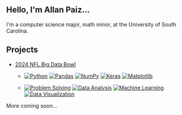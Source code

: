 ## Hello, I'm Allan Paiz...

I'm a computer science major, math minor, at the University of South Carolina.

## Projects
- [2024 NFL Big Data Bowl](https://github.com/allanpaiz/Defensive_Stopping_Power)
  
  - [![Python](https://img.shields.io/badge/Python-3776AB?logo=python&logoColor=fff)](#)
    [![Pandas](https://img.shields.io/badge/Pandas-150458?logo=pandas&logoColor=fff)](#)
    [![NumPy](https://img.shields.io/badge/NumPy-4DABCF?logo=numpy&logoColor=fff)](#)
    [![Keras](https://img.shields.io/badge/Keras-D00000?style=flat&logo=keras&logoColor=white)](#)
    [![Matplotlib](https://custom-icon-badges.demolab.com/badge/Matplotlib-71D291?logo=matplotlib&logoColor=fff)](#)
    
  - [![Problem Solving](https://img.shields.io/badge/Problem%20Solving-2ECC71?style=flat&logo=code&logoColor=white)](#)
    [![Data Analysis](https://img.shields.io/badge/Data%20Analysis-3498DB?style=flat&logo=chart-bar&logoColor=white)](#)
    [![Machine Learning](https://img.shields.io/badge/Machine%20Learning-E74C3C?style=flat&logo=brain&logoColor=white)](#)
    [![Data Visualization](https://img.shields.io/badge/Data%20Visualization-9B59B6?style=flat&logo=chart-line&logoColor=white)](#)

More coming soon...

<!--
**allanpaiz/allanpaiz** is a ✨ _special_ ✨ repository because its `README.md` (this file) appears on your GitHub profile.

Here are some ideas to get you started:

- 🔭 I’m currently working on ...
- 🌱 I’m currently learning ...
- 👯 I’m looking to collaborate on ...
- 🤔 I’m looking for help with ...
- 💬 Ask me about ...
- 📫 How to reach me: ...
- 😄 Pronouns: ...
- ⚡ Fun fact: ...
-->
